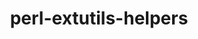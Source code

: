 ---
title: "perl-extutils-helpers"
layout: cache
categories: [package, develop]
meta: {"versions": ["0.026"], "compilers": ["gcc@=7.3.1"], "oss": ["amzn2"], "platforms": ["linux"], "targets": ["aarch64", "neoverse_n1", "x86_64_v3"], "stacks": ["aws-ahug", "aws-ahug-aarch64", "root"], "num_specs": 9, "num_specs_by_stack": {"aws-ahug-aarch64": 8, "root": 9, "aws-ahug": 1}}
spec_details: [{"hash": "mwsmyrctdkqebhs7km66ywkce3hgd7w6", "compiler": "gcc@=7.3.1", "versions": ["0.026"], "os": "amzn2", "platform": "linux", "target": "aarch64", "variants": ["build_system=perl"], "stacks": ["aws-ahug-aarch64", "root"], "size": "-", "tarball": "https://binaries.spack.io/develop/build_cache/linux-amzn2-aarch64/gcc-7.3.1/perl-extutils-helpers-0.026/linux-amzn2-aarch64-gcc-7.3.1-perl-extutils-helpers-0.026-mwsmyrctdkqebhs7km66ywkce3hgd7w6.spack"}, {"hash": "vbuk6bevvpe4jj2drlh2encg6oclkb5m", "compiler": "gcc@=7.3.1", "versions": ["0.026"], "os": "amzn2", "platform": "linux", "target": "aarch64", "variants": ["build_system=perl"], "stacks": ["aws-ahug-aarch64", "root"], "size": "-", "tarball": "https://binaries.spack.io/develop/build_cache/linux-amzn2-aarch64/gcc-7.3.1/perl-extutils-helpers-0.026/linux-amzn2-aarch64-gcc-7.3.1-perl-extutils-helpers-0.026-vbuk6bevvpe4jj2drlh2encg6oclkb5m.spack"}, {"hash": "dty5wwzzh5hczwz2wmhgkg3dws3hf6zf", "compiler": "gcc@=7.3.1", "versions": ["0.026"], "os": "amzn2", "platform": "linux", "target": "aarch64", "variants": ["build_system=perl"], "stacks": ["aws-ahug-aarch64", "root"], "size": "-", "tarball": "https://binaries.spack.io/develop/build_cache/linux-amzn2-aarch64/gcc-7.3.1/perl-extutils-helpers-0.026/linux-amzn2-aarch64-gcc-7.3.1-perl-extutils-helpers-0.026-dty5wwzzh5hczwz2wmhgkg3dws3hf6zf.spack"}, {"hash": "2flowo4amttlgir77t5wegpahpuinifh", "compiler": "gcc@=7.3.1", "versions": ["0.026"], "os": "amzn2", "platform": "linux", "target": "aarch64", "variants": ["build_system=perl"], "stacks": ["aws-ahug-aarch64", "root"], "size": "-", "tarball": "https://binaries.spack.io/develop/build_cache/linux-amzn2-aarch64/gcc-7.3.1/perl-extutils-helpers-0.026/linux-amzn2-aarch64-gcc-7.3.1-perl-extutils-helpers-0.026-2flowo4amttlgir77t5wegpahpuinifh.spack"}, {"hash": "ori6khlholftnx5gkrw2m4lj4otfhxia", "compiler": "gcc@=7.3.1", "versions": ["0.026"], "os": "amzn2", "platform": "linux", "target": "neoverse_n1", "variants": ["build_system=perl"], "stacks": ["aws-ahug-aarch64", "root"], "size": "-", "tarball": "https://binaries.spack.io/develop/build_cache/linux-amzn2-neoverse_n1/gcc-7.3.1/perl-extutils-helpers-0.026/linux-amzn2-neoverse_n1-gcc-7.3.1-perl-extutils-helpers-0.026-ori6khlholftnx5gkrw2m4lj4otfhxia.spack"}, {"hash": "uoft2c5zf576dxtmtfeoq6sevylfo42i", "compiler": "gcc@=7.3.1", "versions": ["0.026"], "os": "amzn2", "platform": "linux", "target": "neoverse_n1", "variants": ["build_system=perl"], "stacks": ["aws-ahug-aarch64", "root"], "size": "-", "tarball": "https://binaries.spack.io/develop/build_cache/linux-amzn2-neoverse_n1/gcc-7.3.1/perl-extutils-helpers-0.026/linux-amzn2-neoverse_n1-gcc-7.3.1-perl-extutils-helpers-0.026-uoft2c5zf576dxtmtfeoq6sevylfo42i.spack"}, {"hash": "77niamjskx7ufudvlsvvygfkapwqa7j4", "compiler": "gcc@=7.3.1", "versions": ["0.026"], "os": "amzn2", "platform": "linux", "target": "neoverse_n1", "variants": ["build_system=perl"], "stacks": ["aws-ahug-aarch64", "root"], "size": "-", "tarball": "https://binaries.spack.io/develop/build_cache/linux-amzn2-neoverse_n1/gcc-7.3.1/perl-extutils-helpers-0.026/linux-amzn2-neoverse_n1-gcc-7.3.1-perl-extutils-helpers-0.026-77niamjskx7ufudvlsvvygfkapwqa7j4.spack"}, {"hash": "n6r3j5wnzhsk2dsky6oaxkza32ied5qw", "compiler": "gcc@=7.3.1", "versions": ["0.026"], "os": "amzn2", "platform": "linux", "target": "neoverse_n1", "variants": ["build_system=perl"], "stacks": ["aws-ahug-aarch64", "root"], "size": "-", "tarball": "https://binaries.spack.io/develop/build_cache/linux-amzn2-neoverse_n1/gcc-7.3.1/perl-extutils-helpers-0.026/linux-amzn2-neoverse_n1-gcc-7.3.1-perl-extutils-helpers-0.026-n6r3j5wnzhsk2dsky6oaxkza32ied5qw.spack"}, {"hash": "3e6ttr3etfvcgly3p4oiuuknjjwg3vr4", "compiler": "gcc@=7.3.1", "versions": ["0.026"], "os": "amzn2", "platform": "linux", "target": "x86_64_v3", "variants": ["build_system=perl"], "stacks": ["aws-ahug", "root"], "size": "-", "tarball": "https://binaries.spack.io/develop/build_cache/linux-amzn2-x86_64_v3/gcc-7.3.1/perl-extutils-helpers-0.026/linux-amzn2-x86_64_v3-gcc-7.3.1-perl-extutils-helpers-0.026-3e6ttr3etfvcgly3p4oiuuknjjwg3vr4.spack"}]
---